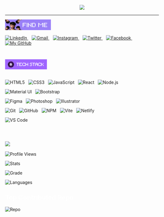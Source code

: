 <!-- Typing + Slow Deleting Effect with Quotes (Fira Code Font, Instant Restart) -->
<p align="center">
  <a href="#">
    <img src="https://readme-typing-svg.demolab.com?font=Fira+Code&weight=450&size=20&duration=5200&pause=0&color=9a80f8&center=true&vCenter=true&width=800&lines=%22Learning%2C+Living%2C+and+Leveling+up.%22&letterSpacing=2&deleteSpeed=150" />
  </a>
</p>
<hr>
<!--About me Banner
  <img src="https://raw.githubusercontent.com/byllzz/byllzz/main/banner5.png" alt="banner5" title="About Me" width="140px" height="40px" /> -->

<!--Find me Banner -->
  <img src="https://raw.githubusercontent.com/byllzz/byllzz/main/banner7.png" alt="banner7" title="Find Me" width="150px" height="35px"  />
  </br>
<!-- 🚀 Social Links -->
<p align="left">

<a href="https://www.linkedin.com/in/YOUR_LINKEDIN/" target="_blank">
  <img src="https://cdn.jsdelivr.net/gh/simple-icons/simple-icons/icons/linkedin.svg" alt="LinkedIn" width="35"/>
</a>&nbsp;&nbsp;
<a href="mailto:YOUR_EMAIL@gmail.com" target="_blank">
  <img src="https://cdn.jsdelivr.net/gh/simple-icons/simple-icons/icons/gmail.svg" alt="Gmail" width="35"/>
</a>&nbsp;&nbsp;
<a href="https://www.instagram.com/YOUR_INSTAGRAM/" target="_blank">
  <img src="https://cdn.jsdelivr.net/gh/simple-icons/simple-icons/icons/instagram.svg" alt="Instagram" width="35"/>
</a>&nbsp;&nbsp;
<a href="https://twitter.com/YOUR_TWITTER" target="_blank">
  <img src="https://cdn.jsdelivr.net/gh/simple-icons/simple-icons/icons/twitter.svg" alt="Twitter" width="35"/>
</a>&nbsp;&nbsp;
<a href="https://www.facebook.com/YOUR_FACEBOOK/" target="_blank">
  <img src="https://cdn.jsdelivr.net/gh/simple-icons/simple-icons/icons/facebook.svg" alt="Facebook" width="35"/>
</a>&nbsp;&nbsp;
 <a href="https://github.com/byllzz" target="_blank" title="Portfolio">
  <img src="https://github.com/byllzz.png" width="40" title="My GitHub"/>
</a>

</p>
</br>

<!--Tech Stack Banner -->
  <img src="https://raw.githubusercontent.com/byllzz/byllzz/main/banner4.png" alt="banner4" title="My Skills" width="137px" height="33px" /> </br></br>
<!-- 🚀 Tech Logos -->
<p align="left">
  <!-- Row 1: Core Web Tech -->
  <img src="https://cdn.jsdelivr.net/gh/devicons/devicon/icons/html5/html5-original.svg" width="35" title="HTML5"/> &nbsp;
  <img src="https://cdn.jsdelivr.net/gh/devicons/devicon/icons/css3/css3-original.svg" width="35" title="CSS3"/> &nbsp;
  <img src="https://cdn.jsdelivr.net/gh/devicons/devicon/icons/javascript/javascript-original.svg" width="35" title="JavaScript"/> &nbsp;
  <img src="https://cdn.jsdelivr.net/gh/devicons/devicon/icons/react/react-original.svg" width="35" title="React"/> &nbsp;
  <img src="https://cdn.jsdelivr.net/gh/devicons/devicon/icons/nodejs/nodejs-original.svg" width="35" title="Node.js"/> &nbsp;
  <br/>

  <!-- Row 2: UI Frameworks -->
  <img src="https://cdn.jsdelivr.net/gh/devicons/devicon/icons/materialui/materialui-original.svg" width="35" title="Material UI"/> &nbsp;
  <img src="https://cdn.jsdelivr.net/gh/devicons/devicon/icons/bootstrap/bootstrap-original.svg" width="35" title="Bootstrap"/>
  <br/>

  <!-- Row 3: Design Tools -->
  <img src="https://skillicons.dev/icons?i=figma" width="35" title="Figma"/> &nbsp;
  <img src="https://cdn.jsdelivr.net/gh/devicons/devicon/icons/photoshop/photoshop-plain.svg" width="35" title="Photoshop"/> &nbsp;
  <img src="https://cdn.jsdelivr.net/gh/devicons/devicon/icons/illustrator/illustrator-plain.svg" width="35" title="Illustrator"/>
  <br/>
  
  <!-- Row 4: Dev Tools -->
  <img src="https://cdn.jsdelivr.net/gh/devicons/devicon/icons/git/git-original.svg" width="35" title="Git"/> &nbsp;
  <img src="https://cdn.jsdelivr.net/gh/devicons/devicon/icons/github/github-original.svg" width="35" title="GitHub"/> &nbsp;
  <img src="https://cdn.jsdelivr.net/gh/devicons/devicon/icons/npm/npm-original-wordmark.svg" width="35" title="NPM"/> &nbsp;
  <img src="https://cdn.jsdelivr.net/gh/devicons/devicon/icons/vite/vite-original.svg" width="35" title="Vite"/> &nbsp;
  <img src="https://cdn.jsdelivr.net/gh/devicons/devicon/icons/netlify/netlify-original.svg" width="35" title="Netlify"/>
  <br/>

  <!-- Row 5: Editors & Extras -->
  <img src="https://cdn.jsdelivr.net/gh/devicons/devicon/icons/vscode/vscode-original.svg" width="35" title="VS Code"/> &nbsp;
</p>
</br>
</br>

<!-- GitHub Stats Title -->
<p align="left">
  <img src="https://img.shields.io/badge/GITHUB%20STATS-000000?style=for-the-badge&logo=github&logoColor=white&logoWidth=25" />
</p>


![Profile Views](https://komarev.com/ghpvc/?username=byllzz&label=Profile%20views&color=blueviolet&style=flat)

![Stats](https://github-readme-stats.vercel.app/api?username=byllzz&show_icons=false&theme=dark&count_private=true)

![Grade](https://github-profile-summary-cards.vercel.app/api/cards/productive-time?username=byllzz&theme=dark)


![Languages](https://github-readme-stats.vercel.app/api/top-langs/?username=byllzz&layout=compact&theme=dark)

<h2><font color="white"> Top Contributed Repo</font></h2>

![Repo](https://github-contributor-stats.vercel.app/api?username=byllzz&limit=2&theme=dark&combine_all_yearly_contributions=true)

